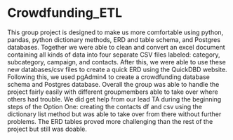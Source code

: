 # Crowdfunding_ETL
This group project is designed to make us more comfortable using python, pandas, python dictionary methods, ERD and table schema, and Postgres databases. Together we were able to clean and convert an excel document containing all kinds of data into four separate CSV files labeled: category, subcategory, campaign, and contacts. After this, we were able to use these new databases/csv files to create a quick ERD using the QuickDBD website. Following this, we used pgAdmin4 to create a crowdfunding database schema and Postgres database. 
Overall the group was able to handle the project fairly easily with different groupmembers able to take over where others had trouble. We did get help from our lead TA during the beginning steps of the Option One: creating the contacts df and csv using the dictionary list method but was able to take over from there without further problems. The ERD tables proved more challenging than the rest of the project but still was doable.
